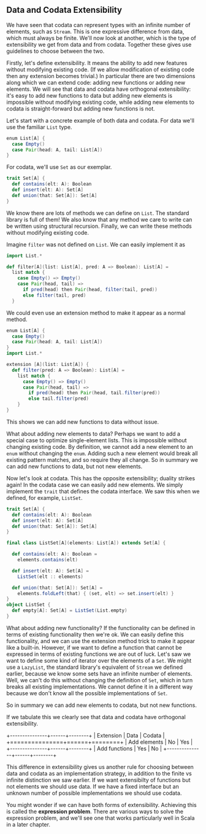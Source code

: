 ## Data and Codata Extensibility

We have seen that codata can represent types with an infinite number of elements, such as `Stream`. This is one expressive difference from data, which must always be finite. We'll now look at another, which is the type of extensibility we get from data and from codata. Together these gives use guidelines to choose between the two.

Firstly, let's define extensibility. It means the ability to add new features without modifying existing code. (If we allow modification of existing code then any extension becomes trivial.) In particular there are two dimensions along which we can extend code: adding new functions or adding new elements. We will see that data and codata have orthogonal extensibility: it's easy to add new functions to data but adding new elements is impossible without modifying existing code, while adding new elements to codata is straight-forward but adding new functions is not.

Let's start with a concrete example of both data and codata. For data we'll use the familiar `List` type.

```scala mdoc:silent
enum List[A] {
  case Empty()
  case Pair(head: A, tail: List[A])
}
```

For codata, we'll use `Set` as our exemplar.

```scala mdoc:silent
trait Set[A] {
  def contains(elt: A): Boolean
  def insert(elt: A): Set[A]
  def union(that: Set[A]): Set[A]
}
```

We know there are lots of methods we can define on `List`. The standard library is full of them! We also know that any method we care to write can be written using structural recursion. Finally, we can write these methods without modifying existing code.

Imagine `filter` was not defined on `List`. We can easily implement it as

```scala mdoc:silent
import List.*

def filter[A](list: List[A], pred: A => Boolean): List[A] = 
  list match {
    case Empty() => Empty()
    case Pair(head, tail) => 
      if pred(head) then Pair(head, filter(tail, pred))
      else filter(tail, pred)
  }
```

We could even use an extension method to make it appear as a normal method.

```scala mdoc:reset:invisible
enum List[A] {
  case Empty()
  case Pair(head: A, tail: List[A])
}
import List.*
```
```scala mdoc:silent
extension [A](list: List[A]) {
  def filter(pred: A => Boolean): List[A] = 
    list match {
      case Empty() => Empty()
      case Pair(head, tail) => 
        if pred(head) then Pair(head, tail.filter(pred))
        else tail.filter(pred)
    }
}
```

This shows we can add new functions to data without issue.

What about adding new elements to data? Perhaps we want to add a special case to optimize single-element lists. This is impossible without changing existing code. By definition, we cannot add a new element to an `enum` without changing the `enum`. Adding such a new element would break all existing pattern matches, and so require they all change. So in summary we can add new functions to data, but not new elements.

Now let's look at codata. This has the opposite extensibility; duality strikes again! In the codata case we can easily add new elements. We simply implement the `trait` that defines the codata interface. We saw this when we defined, for example, `ListSet`.

```scala mdoc:reset:invisible
trait Set[A] {
  def contains(elt: A): Boolean
  def insert(elt: A): Set[A]
  def union(that: Set[A]): Set[A]
}
```
```scala mdoc:silent
final class ListSet[A](elements: List[A]) extends Set[A] {

  def contains(elt: A): Boolean =
    elements.contains(elt)

  def insert(elt: A): Set[A] =
    ListSet(elt :: elements)

  def union(that: Set[A]): Set[A] =
    elements.foldLeft(that) { (set, elt) => set.insert(elt) }
}
object ListSet {
  def empty[A]: Set[A] = ListSet(List.empty)
}
```

What about adding new functionality? If the functionality can be defined in terms of existing functionality then we're ok. We can easily define this functionality, and we can use the extension method trick to make it appear like a built-in. However, if we want to define a function that cannot be expressed in terms of existing functions we are out of luck. Let's saw we want to define some kind of iterator over the elements of a `Set`. We might use a `LazyList`, the standard library's equivalent of `Stream` we defined earlier, because we know some sets have an infinite number of elements. Well, we can't do this without changing the definition of `Set`, which in turn breaks all existing implementations. We cannot define it in a different way because we don't know all the possible implementations of `Set`.

So in summary we can add new elements to codata, but not new functions.

If we tabulate this we clearly see that data and codata have orthogonal extensibility.

+---------------+------+--------+
| Extension     | Data | Codata |
+===============+======+========+
| Add elements  | No   | Yes    |
+---------------+------+--------+
| Add functions | Yes  | No     |
+---------------+------+--------+

This difference in extensibility gives us another rule for choosing between data and codata as an implementation strategy, in addition to the finite vs infinite distinction we saw earlier. If we want extensibilty of functions but not elements we should use data. If we have a fixed interface but an unknown number of possible implementations we should use codata.

You might wonder if we can have both forms of extensibility. Achieving this is called the **expression problem**. There are various ways to solve the expression problem, and we'll see one that works particularly well in Scala in a later chapter.
